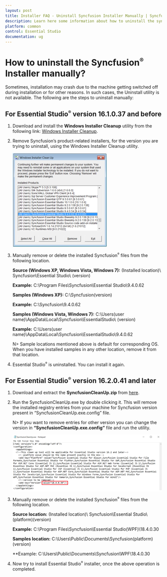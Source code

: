 ```yaml
---
layout: post
title: Installer FAQ - Uninstall Syncfusion Installer Manually | Syncfusion
description: Learn here some information about how to uninstall the syncfusion essential studio installer manually.
platform: common
control: Essential Studio
documentation: ug
---
```


# How to uninstall the Syncfusion<sup style="font-size:70%">&reg;</sup> Installer manually?

Sometimes, installation may crash due to the machine getting switched off during installation or for other reasons. In such cases, the Uninstall utility is not available. The following are the steps to uninstall manually:

## For Essential Studio<sup style="font-size:70%">&reg;</sup> version 16.1.0.37 and before

1. Download and install the **Windows Installer Cleanup** utility from the following link:  [Windows Installer Cleanup](http://files2.syncfusion.com/Installs/Support/KB/msicuu2.exe).
2. Remove Syncfusion’s product-related installers, for the version you are trying to uninstall, using the Windows Installer Cleanup utility.

   ![Uninstall Manually](How-to-uninstall-the-Syncfusion-Setup-manually_images/How-to-uninstall-the-Syncfusion-Setup-manually_img1.png)

3. Manually remove or delete the installed Syncfusion<sup style="font-size:70%">&reg;</sup> files from the following location.

   **Source (Windows XP, Windows Vista, Windows 7):** (Installed location)\ Syncfusion\Essential Studio\ (version)

   **Example:** C:\Program Files\Syncfusion\Essential Studio\9.4.0.62

   **Samples (Windows XP):** C:\Syncfusion\(version)

   **Example:** C:\Syncfusion\9.4.0.62

   **Samples (Windows Vista, Windows 7):** C:\Users\(user name)\AppData\Local\Syncfusion\EssentialStudio\ (version)

   **Example:** C:\Users\(user name)\AppData\Local\Syncfusion\EssentialStudio\9.4.0.62

   N> Sample locations mentioned above is default for corresponding OS. When you have installed samples in any other location, remove it from that location.

4. Essential Studio<sup style="font-size:70%">&reg;</sup> is uninstalled. You can install it again.

## For Essential Studio<sup style="font-size:70%">&reg;</sup> version 16.2.0.41 and later

1.	Download and extract the **SyncfusionCleanUp.zip** from [here](http://files2.syncfusion.com/dtsupport/directtrac/general/ze/SyncfusionCleanUp-18.4.0.391826167431.zip). 

2.	Run the SyncfusionCleanUp.exe by double clicking it. This will remove the installed registry entries from your machine for Syncfusion version present in “SyncfusionCleanUp.exe.config” file.

    N> If you want to remove entries for other version you can change the version in **“SyncfusionCleanUp.exe.config”** file and run the utility.
	
	![Uninstall Manually](How-to-uninstall-the-Syncfusion-Setup-manually_images/How-to-uninstall-the-Syncfusion-Setup-manually_img3.png)

3.	Manually remove or delete the installed Syncfusion<sup style="font-size:70%">&reg;</sup> files from the following location.

    **Source location:** (Installed location)\ Syncfusion\Essential Studio\ (platform)\(version)

    **Example:** C:\Program Files\Syncfusion\Essential Studio\(WPF)\18.4.0.30

    **Samples location:** C:\Users\Public\Documents\Syncfusion\(platform)\(version)

    **Example: C:\Users\Public\Documents\Syncfusion\WPF\18.4.0.30

4.	Now try to install Essential Studio<sup style="font-size:70%">&reg;</sup> installer, once the above operation is completed.

